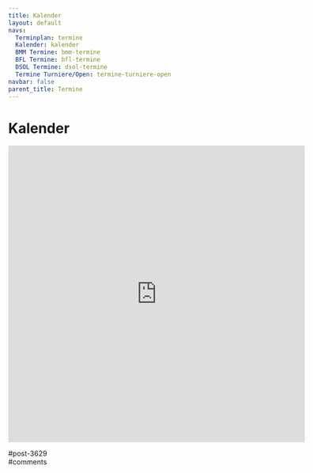 ```yaml
---
title: Kalender 
layout: default
navs:
  Terminplan: termine
  Kalender: kalender
  BMM Termine: bmm-termine
  BFL Termine: bfl-termine
  DSOL Termine: dsol-termine
  Termine Turniere/Open: termine-turniere-open
navbar: false
parent_title: Termine
---
```

<div class="post-3629 page type-page status-publish hentry" id="post-3629">
<h1 class="entry-title">Kalender</h1>
<div class="entry-content">
<p><iframe frameborder="0" height="600" scrolling="no" src="https://calendar.google.com/calendar/embed?showTitle=0&amp;showPrint=0&amp;showCalendars=0&amp;showTz=0&amp;height=600&amp;wkst=2&amp;bgcolor=%23FFFFFF&amp;src=info%40narva-schach.de&amp;color=%23AB8B00&amp;ctz=Europe%2FBerlin" style="border-width: 0px;" width="600"></iframe></p>
</div><!-- .entry-content -->
</div> #post-3629 
<div id="comments">
</div> #comments 
